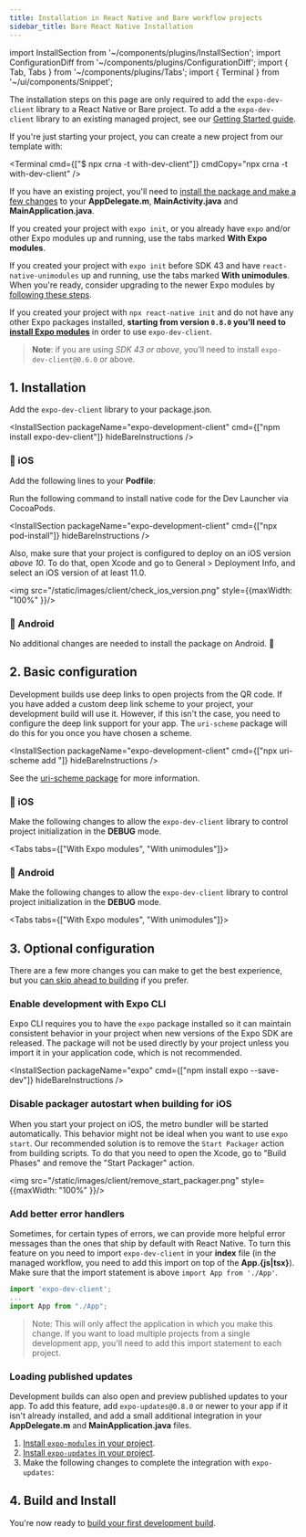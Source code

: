 ```yaml
---
title: Installation in React Native and Bare workflow projects
sidebar_title: Bare React Native Installation
---
```


import InstallSection from '~/components/plugins/InstallSection';
import ConfigurationDiff from '~/components/plugins/ConfigurationDiff';
import { Tab, Tabs } from '~/components/plugins/Tabs';
import { Terminal } from '~/ui/components/Snippet';

The installation steps on this page are only required to add the `expo-dev-client` library to a React Native or Bare project. To add a the `expo-dev-client` library to an existing managed project, see our [Getting Started guide](getting-started.md).

If you're just starting your project, you can create a new project from our template with:

<Terminal cmd={["$ npx crna -t with-dev-client"]} cmdCopy="npx crna -t with-dev-client" />

If you have an existing project, you'll need to [install the package and make a few changes](installation.md) to your **AppDelegate.m**, **MainActivity.java** and **MainApplication.java**.

If you created your project with `expo init`, or you already have `expo` and/or other Expo modules up and running, use the tabs marked **With Expo modules**.

If you created your project with `expo init` before SDK 43 and have `react-native-unimodules` up and running, use the tabs marked **With unimodules**. When you're ready, consider upgrading to the newer Expo modules by [following these steps](https://expo.fyi/expo-modules-migration).

If you created your project with `npx react-native init` and do not have any other Expo packages installed, **starting from version `0.8.0` you'll need to [install Expo modules](../bare/installing-expo-modules)** in order to use `expo-dev-client`.

> **Note**: if you are using _SDK 43 or above_, you'll need to install `expo-dev-client@0.6.0` or above.

## 1. Installation

Add the `expo-dev-client` library to your package.json.

<InstallSection packageName="expo-development-client" cmd={["npm install expo-dev-client"]} hideBareInstructions />

### 🍏 iOS

Add the following lines to your **Podfile**:

<ConfigurationDiff source="/static/diffs/client/podfile.diff" />

Run the following command to install native code for the Dev Launcher via CocoaPods.

<InstallSection packageName="expo-development-client" cmd={["npx pod-install"]} hideBareInstructions />

Also, make sure that your project is configured to deploy on an iOS version _above 10_.
To do that, open Xcode and go to General > Deployment Info, and select an iOS version of at least 11.0.

<img src="/static/images/client/check_ios_version.png" style={{maxWidth: "100%" }}/>

### 🤖 Android

No additional changes are needed to install the package on Android. 🎉

## 2. Basic configuration

Development builds use deep links to open projects from the QR code. If you have added a custom deep link scheme to your project, your development build will use it. However, if this isn't the case, you need to configure the deep link support for your app. The `uri-scheme` package will do this for you once you have chosen a scheme.

<InstallSection packageName="expo-development-client" cmd={["npx uri-scheme add <your scheme>"]} hideBareInstructions />

See the [uri-scheme package](https://www.npmjs.com/package/uri-scheme) for more information.

### 🍏 iOS

Make the following changes to allow the `expo-dev-client` library to control project initialization in the **DEBUG** mode.

<Tabs tabs={["With Expo modules", "With unimodules"]}>

<Tab >
<ConfigurationDiff source="/static/diffs/client/app-delegate-expo-modules.diff" />
</Tab>

<Tab >
<ConfigurationDiff source="/static/diffs/client/app-delegate.diff" />
</Tab>

</Tabs>

### 🤖 Android

Make the following changes to allow the `expo-dev-client` library to control project initialization in the **DEBUG** mode.

<Tabs tabs={["With Expo modules", "With unimodules"]}>

<Tab >
<ConfigurationDiff source="/static/diffs/client/main-activity-and-application-expo-modules.diff" />
</Tab>

<Tab >
<ConfigurationDiff source="/static/diffs/client/main-activity-and-application.diff" />
</Tab>

</Tabs>

## 3. Optional configuration

There are a few more changes you can make to get the best experience, but you [can skip ahead to building](/development/getting-started/#building-and-installing-your-first-development-build) if you prefer.

### Enable development with Expo CLI

Expo CLI requires you to have the `expo` package installed so it can maintain consistent behavior in your project when new versions of the Expo SDK are released. The package will not be used directly by your project unless you import it in your application code, which is not recommended.

<InstallSection packageName="expo" cmd={["npm install expo --save-dev"]} hideBareInstructions />

### Disable packager autostart when building for iOS

When you start your project on iOS, the metro bundler will be started automatically. This behavior might not be ideal when you want to use `expo start`. Our recommended solution is to remove the `Start Packager` action from building scripts. To do that you need to open the Xcode, go to "Build Phases" and remove the "Start Packager" action.

<img src="/static/images/client/remove_start_packager.png" style={{maxWidth: "100%" }}/>

### Add better error handlers

Sometimes, for certain types of errors, we can provide more helpful error messages than the ones that ship by default with React Native. To turn this feature on you need to import `expo-dev-client` in your **index** file (in the managed workflow, you need to add this import on top of the **App.{js|tsx}**). Make sure that the import statement is above `import App from './App'`.

```js
import 'expo-dev-client';
...
import App from "./App";
```

> Note: This will only affect the application in which you make this change. If you want to load multiple projects from a single development app, you'll need to add this import statement to each project.

### Loading published updates

Development builds can also open and preview published updates to your app. To add this feature, add `expo-updates@0.8.0` or newer to your app if it isn't already installed, and add a small additional integration in your **AppDelegate.m** and **MainApplication.java** files.

1. [Install `expo-modules` in your project](../bare/installing-expo-modules.md).
2. [Install `expo-updates` in your project](../bare/installing-updates.md).
3. Make the following changes to complete the integration with `expo-updates`:

<ConfigurationDiff source="/static/diffs/client/app-delegate-updates.diff" />

<ConfigurationDiff source="/static/diffs/client/main-application-updates.diff" />

## 4. Build and Install

You're now ready to [build your first development build](/development/getting-started.md#creating-and-installing-your-first-development-build).
